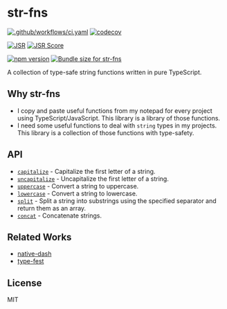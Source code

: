 # str-fns

[![.github/workflows/ci.yaml](https://github.com/ryoppippi/str-fns/actions/workflows/ci.yaml/badge.svg)](https://github.com/ryoppippi/str-fns/actions/workflows/ci.yaml)
[![codecov](https://codecov.io/gh/ryoppippi/str-fns/graph/badge.svg?token=UZW583YFXB)](https://codecov.io/gh/ryoppippi/str-fns)

[![JSR](https://jsr.io/badges/@ryoppippi/str-fns)](https://jsr.io/@ryoppippi/str-fns)
[![JSR Score](https://jsr.io/badges/@ryoppippi/str-fns/score)](https://jsr.io/@ryoppippi/str-fns)

[![npm version](https://badgen.net/npm/v/str-fns)](https://www.npmjs.com/package/str-fns)
<a href="https://pkg-size.dev/str-fns"><img src="https://pkg-size.dev/badge/bundle/377" title="Bundle size for str-fns"></a>


A collection of type-safe string functions written in pure TypeScript.

## Why str-fns

- I copy and paste useful functions from my notepad for every project using
  TypeScript/JavaScript. This library is a library of those functions.
- I need some useful functions to deal with `string` types in my projects. This
  library is a collection of those functions with type-safety.

## API

- [`capitalize`](src/capitalize.ts) - Capitalize the first letter of a string.
- [`uncapitalize`](src/uncapitalize.ts) - Uncapitalize the first letter of a
  string.
- [`uppercase`](src/uppercase.ts) - Convert a string to uppercase.
- [`lowercase`](src/lowercase.ts) - Convert a string to lowercase.
- [`split`](src/split.ts) - Split a string into substrings using the specified
  separator and return them as an array.
- [`concat`](src/concat.ts) - Concatenate strings.

## Related Works

- [native-dash](https://github.com/yankeeinlondon/native-dash)
- [type-fest](https://github.com/sindresorhus/type-fest)

## License

MIT
